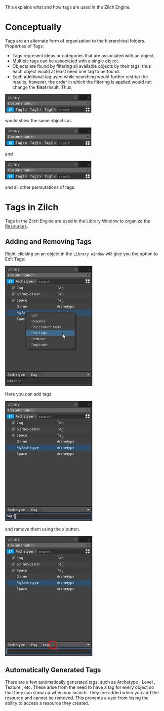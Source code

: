 This explains what and how tags are used in the Zilch Engine. 

 # Conceptually
Tags are an alternate form of organization to the hierarchical folders.
Properties of Tags:

 - Tags represent ideas or categories that are associated with an object.
 - Multiple tags can be associated with a single object. 
 - Objects are found by filtering all available objects by their tags, thus each object would at least need one tag to be found. 
 - Each additional tag used while searching would further restrict the results; however, the order in which the filtering is applied would not change the **final** result. Thus, 



![image](https://raw.githubusercontent.com/ZilchEngine/ZilchFiles/master/doc_files/47337.png)


would show the same objects as 



![image](https://raw.githubusercontent.com/ZilchEngine/ZilchFiles/master/doc_files/47339.png)


and



![image](https://raw.githubusercontent.com/ZilchEngine/ZilchFiles/master/doc_files/47341.png)


and all other permutations of tags.

 # Tags in Zilch
Tags in the Zilch Engine are used in the Library Window to organize the [Resources](../architecture/resources/resources.md). 

 ## Adding and Removing Tags
Right-clicking on an object in the `Library Window` will give you the option to Edit Tags:



![image](https://raw.githubusercontent.com/ZilchEngine/ZilchFiles/master/doc_files/47343.png)


Here you can add tags 



![image](https://raw.githubusercontent.com/ZilchEngine/ZilchFiles/master/doc_files/47345.png)


and remove them using the x button. 



![image](https://raw.githubusercontent.com/ZilchEngine/ZilchFiles/master/doc_files/47347.png)


 ## Automatically Generated Tags
There are a few automatically generated tags, such as Archetype , Level , Texture , etc. These arise from the need to have a tag for every object so that they can show up when you search. They are added when you add the resource and cannot be removed. This prevents a user from losing the ability to access a resource they created.
 

 